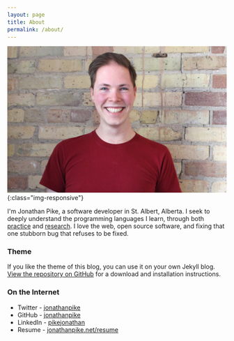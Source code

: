 ```yaml
---
layout: page
title: About
permalink: /about/
---
```


![Jonathan Pike](/assets/jonathan.jpg){:class="img-responsive"}

I'm Jonathan Pike, a software developer in St. Albert, Alberta. I seek to deeply understand the programming languages I learn, through both [practice](http://jonathanpike.net/2015/09/26/Always-Be-Coding.html) and [research](http://jonathanpike.net/2015/11/24/Smooth-Ruby-Operators.html). I love the web, open source software, and fixing that one stubborn bug that refuses to be fixed.

### Theme

If you like the theme of this blog, you can use it on your own Jekyll blog. [View the repository on GitHub](https://github.com/jonathanpike/personally-developed) for a download and installation instructions.

### On the Internet

- Twitter - [jonathanpike](https://twitter.com/jonathanpike)
- GitHub - [jonathanpike](https://github.com/jonathanpike)
- LinkedIn - [pikejonathan](https://ca.linkedin.com/in/pikejonathan)
- Resume - [jonathanpike.net/resume](http://jonathanpike.net/resume)

<br />
